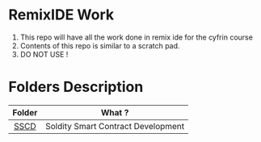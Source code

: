 # RemixIDE Work 

1. This repo will have all the work done in remix ide for the cyfrin course 
2. Contents of this repo is similar to a scratch pad. 
3. DO NOT USE ! 

# Folders Description 

Folder | What ? 
:--: | :--:
[SSCD](./SSCD) | Soldity Smart Contract Development 
